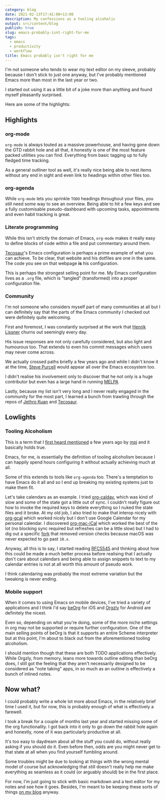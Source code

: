```yaml
---
category: blog
date: 2021-02-13T17:41:00+13:00
description: My confessions as a tooling alcoholic
output: src/content/blog
publish: true
slug: emacs-probably-isnt-right-for-me
tags:
  - emacs
  - productivity
  - workflow
title: Emacs probably isn't right for me
---
```

I'm not someone who tends to wear my text editor on my sleeve, probably because I don't stick to just one anyway, but I've probably mentioned Emacs more than most in the last year or two.

I started out using it as a little bit of a joke more than anything and found myself pleasantly surprised.

Here are some of the highlights:

## Highlights

### org-mode

`org-mode` is always touted as a massive powerhouse, and having gone down the GTD rabbit hole and all that, it honestly is one of the most feature packed utilities you can find. Everything from basic tagging up to fully fledged time tracking.

As a general outliner tool as well, it's really nice being able to nest items without any end in sight and even link to headings within other files too.

### org-agenda

While `org-mode` lets you sprinkle `TODO` headings throughout your files, you still need some way to see an overview. Being able to hit a few keys and see a fully customisable pseudo-dashboard with upcoming tasks, appointments and even habit tracking is great.

### Literate programming

While this isn't strictly the domain of Emacs, `org-mode` makes it really easy to define blocks of code within a file and put commentary around them.

[Tecosaur](https://tecosaur.github.io/emacs-config/config.html)'s Emacs configuration is perhaps a prime example of what you can achieve. To be clear, that website and his dotfiles are one in the same. The code you see on that webpage **is** his configuration.

This is perhaps the strongest selling point for me. My Emacs configuration lives as a `.org` file, which is "tangled" (transformed) into a proper configuration file.

### Community

I'm not someone who considers myself part of many communities at all but I can definitely say that the parts of the Emacs community I checked out were definitely quite welcoming.

First and foremost, I was constantly surprised at the work that [Henrik Lissner](https://github.com/hlissner/doom-emacs) churns out seemingly every day.

His issue responses are not only carefully considered, but also light and humourous too. That extends to even his commit messages which users may never come across.

We actually crossed paths briefly a few years ago and while I didn't know it at the time, [Steve Purcell](https://twitter.com/sanityinc) would appear all over the Emacs ecosystem too.

I didn't realise his involvement only to discover that he not only is a huge contributor but even has a large hand in running [MELPA](https://melpa.org/#/)

Lastly, because my list isn't very long and I never really engaged in the community for the most part, I learned a bunch from trawling through the repos of [Jethro Kuan](https://github.com/jethrokuan) and [Tecosaur](https://github.com/tecosaur/).

## Lowlights

### Tooling Alcoholism

This is a term that I [first heard mentioned](https://youtu.be/dIjKJjzRX_E?t=82) a few years ago by [mpj](https://about.me/mpj) and it basically holds true.

Emacs, for me, is essentially the definition of tooling alcoholism because I can happily spend hours configuring it without actually achieving much at all.

Some of this extends to tools like `org-agenda` too. There's a temptation to have Emacs do it all and so I end up breaking my existing systems just to make them fit.

Let's take calendars as an example. I tried [org-caldav](https://github.com/dengste/org-caldav), which was kind of slow and some of the state got a little out of sync. I couldn't really figure out how to invoke the required keys to delete everything so I nuked the state files and it broke. At my old job, I also tried to make that interop nicely with [org-gcal](https://github.com/myuhe/org-gcal.el) which worked nicely but I don't use Google Calendar for my personal calendar. I discovered [org-mac-iCal](https://github.com/ndw/org-mac-iCal) which worked the best of the lot (no blocking sync required but refreshes can be a little slow) but I had to dig out a specific [fork](https://github.com/terjesannum/org-mac-iCal) that removed version checks because macOS was never expected to go past `10.x`.

Anyway, all this is to say, I started reading [RFC5545](https://tools.ietf.org/html/rfc5545) and thinking about how this could be made a much better process before realising that I actually don't care about calendars and being able to assign snippets to text to my calendar entries is not at all worth this amount of pseudo work.

I think calendaring was probably the most extreme variation but the tweaking is never ending.

### Mobile support

When it comes to using Emacs on mobile devices, I've tried a variety of applications and I think I'd say [beOrg](https://beorgapp.com/) for iOS and [Orgzly](https://github.com/orgzly/orgzly-android) for Android are definitely the nicest.

Even so, depending on what you're doing, some of the more niche settings in org may not be supported or require further configuration. One of the main selling points of beOrg is that it supports an entire Scheme interpreter but at this point, I'm about to black out from the aforementioned tooling alcoholism.

I should mention though that these are both TODO applications effectively. While Orgzly, from memory, leans more towards outline editing than beOrg does, I still got the feeling that they aren't necessarily designed to be considered as "note taking" apps, in so much as an outline is effectively a bunch of inlined notes.

## Now what?

I could probably write a whole lot more about Emacs, in the relatively brief time I used it, but for now, this is probably enough of what is effectively a farewell.

I took a break for a couple of months last year and started missing some of the org functionality. I got back into it only to go down the rabbit hole again and honestly, none of it was particularly productive at all.

It's too easy to daydream about all the stuff you could do, without really asking if you should do it. Even before then, odds are you might never get to that state at all when you find yourself fumbling around.

Some troubles might be due to looking at things with the wrong mental model of course but acknowledging that still doesn't really help me make everything as seamless as it could (or arguably should) be in the first place.

For now, I'm just going to stick with basic markdown and a text editor for my notes and see how it goes. Besides, I'm meant to be keeping these sorts of things [on my blog](/blog/zettelkasten-blog-a-good-idea/) anyway.
